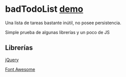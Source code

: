 # badTodoList [demo](https://manujas.github.io/badTodoList)
Una lista de tareas bastante inútil, no posee persistencia.

Simple prueba de algunas librerías y un poco de JS


## Librerías
[jQuery](https://jquery.com/)

[Font Awesome](http://fontawesome.io/)
